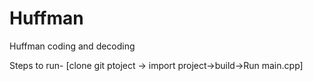# Huffman
Huffman coding and decoding

Steps to run-
[clone git ptoject -> import project->build->Run main.cpp]
